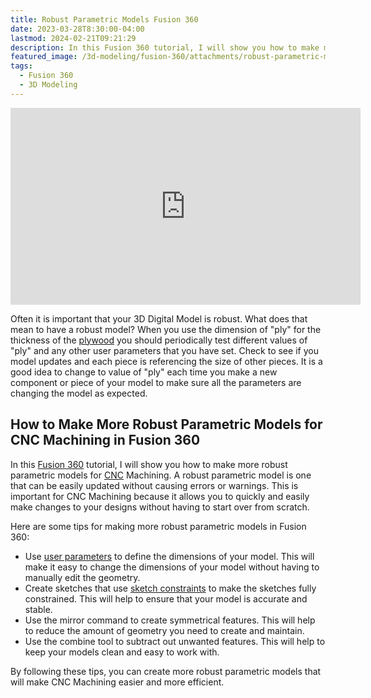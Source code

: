 ```yaml
---
title: Robust Parametric Models Fusion 360
date: 2023-03-28T8:30:00-04:00
lastmod: 2024-02-21T09:21:29
description: In this Fusion 360 tutorial, I will show you how to make more robust parametric models for CNC Machining.
featured_image: /3d-modeling/fusion-360/attachments/robust-parametric-models-fusion-360.jpg
tags:
  - Fusion 360
  - 3D Modeling
---
```


<div class="iframe-16-9-container">
<iframe class="youTubeIframe" width="560" height="315" src="https://www.youtube.com/embed/QyylTzMDa54?rel=0" title="YouTube video player" frameborder="0" allow="accelerometer; autoplay; clipboard-write; encrypted-media; gyroscope; picture-in-picture; web-share" allowfullscreen></iframe>
</div>

Often it is important that your 3D Digital Model is robust. What does that mean to have a robust model? When you use the dimension of "ply" for the thickness of the [plywood](../../woodworking/plywood.md) you should periodically test different values of "ply" and any other user parameters that you have set. Check to see if you model updates and each piece is referencing the size of other pieces. It is a good idea to change to value of "ply" each time you make a new component or piece of your model to make sure all the parameters are changing the model as expected.

## How to Make More Robust Parametric Models for CNC Machining in Fusion 360

In this [Fusion 360](./fusion-360.md) tutorial, I will show you how to make more robust parametric models for [CNC](../../courses/time-based-strategies/2023-fall/drafts/cnc.md) Machining. A robust parametric model is one that can be easily updated without causing errors or warnings. This is important for CNC Machining because it allows you to quickly and easily make changes to your designs without having to start over from scratch.

Here are some tips for making more robust parametric models in Fusion 360:

- Use [user parameters](./fusion-360-basic-user-parameters.md) to define the dimensions of your model. This will make it easy to change the dimensions of your model without having to manually edit the geometry.
- Create sketches that use [sketch constraints](./sketch-constraints-fusion-360.md) to make the sketches fully constrained. This will help to ensure that your model is accurate and stable.
- Use the mirror command to create symmetrical features. This will help to reduce the amount of geometry you need to create and maintain.
- Use the combine tool to subtract out unwanted features. This will help to keep your models clean and easy to work with.

By following these tips, you can create more robust parametric models that will make CNC Machining easier and more efficient.
